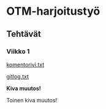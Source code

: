 # OTM-harjoitustyö #

## Tehtävät ##

### Viikko 1 ###

[komentorivi.txt](https://github.com/stentho/otm-harjoitustyo/blob/master/laskarit/viikko1/gitlog.txt)

[gitlog.txt](https://github.com/stentho/otm-harjoitustyo/blob/master/laskarit/viikko1/gitlog.txt)


**Kiva muutos!**

Toinen kiva muutos!
